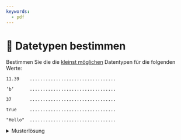 ```yaml
---
keywords:
  - pdf
---
```

# 📝 Datetypen bestimmen

Bestimmen Sie die die <u>kleinst möglichen</u> Datentypen für die folgenden
Werte:

```
11.39    .................................

‘b‘      .................................

37       .................................

true     .................................

"Hello"  .................................
```

<details>
<summary>Musterlösung</summary>

In gleicher Reihenfolge wie die Aufgabe:

- `float` _(`double` ist nicht die kleinst mögliche)_
- `char`
- `byte` _(`short`, `int` oder `long` sind nicht die kleinst möglichen)_
- `boolean`
- `String`

</details>
